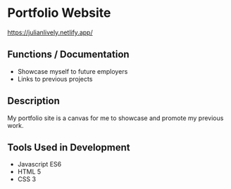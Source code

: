 # Portfolio Website

https://julianlively.netlify.app/

Functions / Documentation
---
- Showcase myself to future employers
- Links to previous projects

Description 
---
My portfolio site is a canvas for me to showcase and promote my previous work. 

Tools Used in Development
---
- Javascript ES6
- HTML 5
- CSS 3
